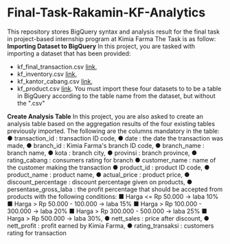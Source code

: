# Final-Task-Rakamin-KF-Analytics
This repository stores BigQuery syntax and analysis result for the final task in project-based internship program at Kimia Farma 
The Task is as follow:
**Importing Dataset to BigQuery**
In this project, you are tasked with importing a dataset that has been provided:
- kf_final_transaction.csv [link](https://drive.google.com/file/d/1iDOBdKZ4-kkLhpklQWWrsFvACtI7MCz3/view?usp=sharing), 
- kf_inventory.csv [link](https://drive.google.com/file/d/1ihtG2t0V1AO0IAGkGwQaqtba6AxDEKDI/view?usp=sharing), 
- kf_kantor_cabang.csv [link](https://drive.google.com/file/d/1vzaasqIeXqqe_jI99dNLaa8nxnoe9OWW/view?usp=sharing), 
- kf_product.csv [link](https://drive.google.com/file/d/1739wO7BwtVStHCA4Dcj9xGhlc_blBNbT/view?usp=sharing).
You must import these four datasets to to be a table in BigQuery according to the table name from the dataset, but without the ".csv"

**Create Analysis Table**
In this project, you are also asked to create an analysis table based on the aggregation results of the four existing tables
previously imported. The following are the columns mandatory in the table:
● transaction_id : transaction ID code, 
● date : the date the transaction was made, 
● branch_id : Kimia Farma's branch ID code, 
● branch_name : branch name, 
● kota : branch city, 
● provinsi : branch province, 
● rating_cabang : consumers rating for branch
● customer_name : name of the customer making the transaction
● product_id : product ID code,
● product_name : product name, 
● actual_price : product price, 
● discount_percentage : discount percentage given on products, 
● persentase_gross_laba : the profit percentage that should be accepted from products with the following conditions:
  ■ Harga <= Rp 50.000 -> laba 10%
  ■ Harga > Rp 50.000 - 100.000 -> laba 15%
  ■ Harga > Rp 100.000 - 300.000 -> laba 20%
  ■ Harga > Rp 300.000 - 500.000 -> laba 25%
  ■ Harga > Rp 500.000 -> laba 30%,
● nett_sales : price after discount, 
● nett_profit : profit earned by Kimia Farma,
● rating_transaksi : customers rating for transaction
